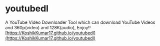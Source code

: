# youtubedl
A YouTube Video Downloader Tool which can download YouTube Videos and 360p(video) and 128K(audio), Enjoy!!
[https://KoshikKumar17.github.io/youtubedl](https://KoshikKumar17.github.io/youtubedl)
